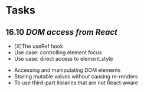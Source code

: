 # Tasks

## 16.10 _DOM access from React_

- [X]The useRef hook
- Use case: controlling element focus
- Use case: direct access to element.style

* Accessing and manipulating DOM elements
* Storing mutable values without causing re-renders
* To use third-part libraries that are not React-aware
